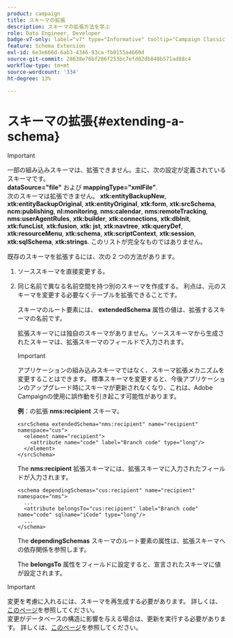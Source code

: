 ```yaml
---
product: campaign
title: スキーマの拡張
description: スキーマの拡張方法を学ぶ
role: Data Engineer, Developer
badge-v7-only: label="v7" type="Informative" tooltip="Campaign Classic v7 にのみ適用されます"
feature: Schema Extension
exl-id: 6e3e666d-6ab3-4346-93ca-fb0155a4660d
source-git-commit: 28638e76bf286f253bc7efd02db848b571ad88c4
workflow-type: tm+mt
source-wordcount: '334'
ht-degree: 13%

---
```


# スキーマの拡張{#extending-a-schema}

>[!IMPORTANT]
>
>一部の組み込みスキーマは、拡張できません。主に、次の設定が定義されているスキーマです。\
>**dataSource=&quot;file&quot;** および **mappingType=&quot;xmlFile&quot;**.\
>次のスキーマは拡張できません。 **xtk:entityBackupNew**, **xtk:entityBackupOriginal**, **xtk:entityOriginal**, **xtk:form**, **xtk:srcSchema**, **ncm:publishing**, **nl:monitoring**, **nms:calendar**, **nms:remoteTracking**, **nms:userAgentRules**, **xtk:builder**, **xtk:connections**, **xtk:dbInit**, **xtk:funcList**, **xtk:fusion**, **xtk: jst**, **xtk:navtree**, **xtk:queryDef**, **xtk:resourceMenu**, **xtk:schema**, **xtk:scriptContext**, **xtk:session**, **xtk:sqlSchema**, **xtk:strings**.
>このリストが完全なものではありません。

既存のスキーマを拡張するには、次の 2 つの方法があります。

1. ソーススキーマを直接変更する。
1. 同じ名前で異なる名前空間を持つ別のスキーマを作成する。 利点は、元のスキーマを変更する必要なくテーブルを拡張できることです。

   スキーマのルート要素には、 **extendedSchema** 属性の値は、拡張するスキーマの名前です。

   拡張スキーマには独自のスキーマがありません。ソーススキーマから生成されたスキーマは、拡張スキーマのフィールドで入力されます。

   >[!IMPORTANT]
   >
   >アプリケーションの組み込みスキーマではなく、スキーマ拡張メカニズムを変更することはできます。 標準スキーマを変更すると、今後アプリケーションのアップグレード時にスキーマが更新されなくなり、これは、Adobe Campaignの使用に誤作動を引き起こす可能性があります。

   **例**：の拡張 **nms:recipient** スキーマ。

   ```
   <srcSchema extendedSchema="nms:recipient" name="recipient" namespace="cus">
     <element name="recipient">
       <attribute name="code" label="Branch code" type="long"/>
     </element>
   </srcSchema>
   ```

   The **nms:recipient** 拡張スキーマには、拡張スキーマに入力されたフィールドが入力されます。

   ```
   <schema dependingSchemas="cus:recipient" name="recipient" namespace="nms">
     ...
     <attribute belongsTo="cus:recipient" label="Branch code" name="code" sqlname="iCode" type="long"/>
     ...
   </schema>
   ```

   The **dependingSchemas** スキーマのルート要素の属性は、拡張スキーマへの依存関係を参照します。

   The **belongsTo** 属性をフィールドに設定すると、宣言されたスキーマに値が設定されます。

>[!IMPORTANT]
>
>変更を考慮に入れるには、スキーマを再生成する必要があります。 詳しくは、[このページ](../../configuration/using/regenerating-schemas.md)を参照してください。\
>変更がデータベースの構造に影響を与える場合は、更新を実行する必要があります。 詳しくは、[このページ](../../configuration/using/updating-the-database-structure.md)を参照してください。
